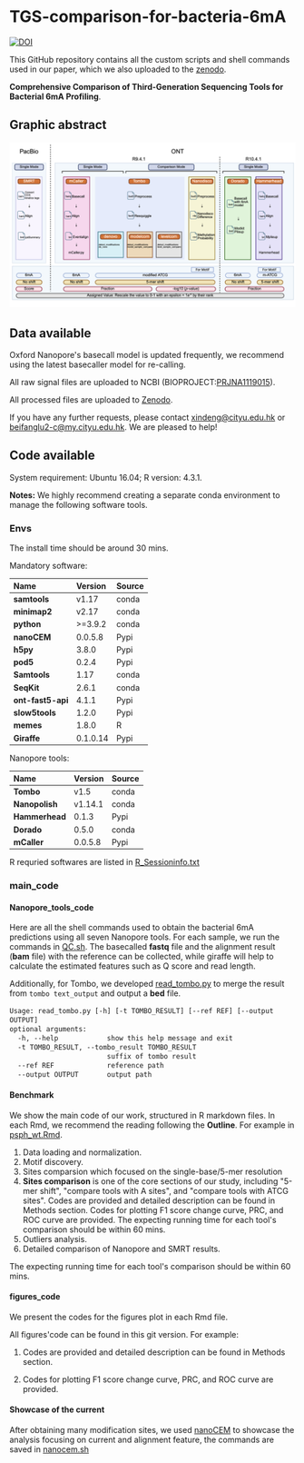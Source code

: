 # TGS-comparison-for-bacteria-6mA

[![DOI](https://zenodo.org/badge/DOI/10.5281/zenodo.15165726.svg)](https://doi.org/10.5281/zenodo.15165726)

This GitHub repository contains all the custom scripts and shell commands used in our paper, which we also uploaded to the [zenodo](https://doi.org/10.5281/zenodo.151657260).

**Comprehensive Comparison of Third-Generation Sequencing Tools for Bacterial 6mA Profiling**.

## Graphic abstract
![abstract](readme_fig/Workflow.png)
## Data available
Oxford Nanopore's basecall model is updated frequently, we recommend using the latest basecaller model for re-calling. 

All raw signal files are uploaded to NCBI (BIOPROJECT:[PRJNA1119015](https://ncbi.nlm.nih.gov/bioproject/?term=PRJNA1119015)).

All processed files are uploaded to [Zenodo](10.5281/zenodo.15165726).

If you have any further requests, please contact xindeng@cityu.edu.hk or beifanglu2-c@my.cityu.edu.hk. We are pleased to help!

## Code available

System requirement: Ubuntu 16.04; R version: 4.3.1.

**Notes:** We highly recommend creating a separate conda environment to manage the following software tools.

### Envs

The install time should be around 30 mins.

Mandatory software:

| Name         | Version  | Source|
|:-------------|:---------|:--------|
| **samtools** | v1.17    |conda|
| **minimap2** | v2.17    |conda|
| **python**   | \>=3.9.2 |conda|
| **nanoCEM**  | 0.0.5.8  |Pypi|
| **h5py**  | 3.8.0  |Pypi|
| **pod5**  | 0.2.4  |Pypi|
| **Samtools**  | 1.17  |conda|
| **SeqKit**  | 2.6.1  |conda|
| **ont-fast5-api**  | 4.1.1  |Pypi|
| **slow5tools**  | 1.2.0  |Pypi|
| **memes**  | 1.8.0  |R|
| **Giraffe**  | 0.1.0.14  |Pypi|


Nanopore tools:


| Name            | Version | Source|
|:----------------|:--------|:--------|
| **Tombo**       | v1.5    |conda|
| **Nanopolish**  | v1.14.1 |conda|
| **Hammerhead** | 0.1.3   |Pypi|
| **Dorado**  | 0.5.0  |conda|
| **mCaller**  | 0.0.5.8  |Pypi|


R requried softwares are listed in [R_Sessioninfo.txt](figures_code/R_Sessioninfo.txt)


### main_code
#### Nanopore_tools_code
Here are all the shell commands used to obtain the bacterial 6mA predictions using all seven Nanopore tools.
For each sample, we run the commands in [QC.sh](main_code/QC.sh). The basecalled **fastq** file and the alignment result (**bam** file) with the reference can be collected,
while giraffe will help to calculate the estimated features such as Q score and read length.

Additionally, for Tombo, we developed [read_tombo.py](main_code/Nanopore_tools_code/read_tombo.py) to merge the result from `tombo text_output` and output a **bed** file.

    Usage: read_tombo.py [-h] [-t TOMBO_RESULT] [--ref REF] [--output OUTPUT]
    optional arguments:                                                      
      -h, --help            show this help message and exit                  
      -t TOMBO_RESULT, --tombo_result TOMBO_RESULT                       
                            suffix of tombo result                           
      --ref REF             reference path                                   
      --output OUTPUT       output path   

#### Benchmark
We show the main code of our work, structured in R markdown files.
In each Rmd, we recommend the reading following the **Outline**.
For example in [psph_wt.Rmd](main_code/psph_wt.Rmd). 
1. Data loading and normalization.
2. Motif discovery.
3. Sites comparsion which focused on the single-base/5-mer resolution
5. **Sites comparison** is one of the core sections of our study, including "5-mer shift", "compare tools with A sites", and "compare tools with ATCG sites".
   Codes are provided and detailed description can be found in Methods section.
   Codes for plotting F1 score change curve, PRC, and ROC curve are provided.
   The expecting running time for each tool's comparison should be within 60 mins.
7. Outliers analysis.
8. Detailed comparison of Nanopore and SMRT results.

The expecting running time for each tool's comparison should be within 60 mins.


#### figures_code
We present the codes for the figures plot in each Rmd file.

All figures'code can be found in this git version. For example:

1. Codes are provided and detailed description can be found in Methods section.

2. Codes for plotting F1 score change curve, PRC, and ROC curve are provided.


#### Showcase of the current
After obtaining many modification sites, 
we used [nanoCEM](https://github.com/lrslab/nanoCEM) to showcase the analysis focusing on current and alignment feature, the commands are saved in [nanocem.sh](figures_code/SF5/nanocem.sh)
